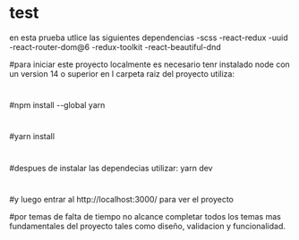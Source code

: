 # test
en esta prueba utlice las siguientes dependencias 
-scss
-react-redux
-uuid
-react-router-dom@6
-redux-toolkit
-react-beautiful-dnd


#para iniciar este proyecto localmente es necesario tenr instalado node con un version 14 o superior 
en l carpeta raiz del proyecto utiliza:
#
#npm install --global yarn
#
#yarn install
#
#despues de instalar las dependecias utilizar: yarn dev 
#
#y luego entrar al http://localhost:3000/ para ver el proyecto 

#por temas de falta de  tiempo no alcance completar  todos los temas mas fundamentales del proyecto tales como diseño, validacion y funcionalidad.
